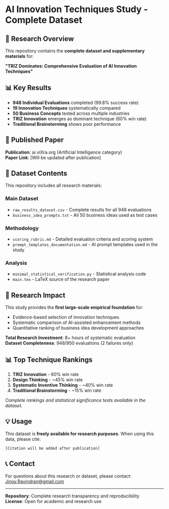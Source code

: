 # AI Innovation Techniques Study - Complete Dataset

## 🎯 Research Overview

This repository contains the **complete dataset and supplementary materials** for:

**"TRIZ Dominates: Comprehensive Evaluation of AI Innovation Techniques"**

## 📊 Key Results

- **948 Individual Evaluations** completed (99.8% success rate)
- **19 Innovation Techniques** systematically compared
- **50 Business Concepts** tested across multiple industries
- **TRIZ Innovation** emerges as dominant technique (60% win rate)
- **Traditional Brainstorming** shows poor performance

## 📄 Published Paper

**Publication**: ai.viXra.org (Artificial Intelligence category)  
**Paper Link**: [Will be updated after publication]

## 📁 Dataset Contents

This repository includes all research materials:

### **Main Dataset**
- `raw_results_dataset.csv` - Complete results for all 948 evaluations
- `business_idea_prompts.txt` - All 50 business ideas used as test cases

### **Methodology**
- `scoring_rubric.md` - Detailed evaluation criteria and scoring system
- `prompt_templates_documentation.md` - AI prompt templates used in the study

### **Analysis**
- `minimal_statistical_verification.py` - Statistical analysis code
- `main.tex` - LaTeX source of the research paper

## 🔬 Research Impact

This study provides the **first large-scale empirical foundation** for:
- Evidence-based selection of innovation techniques
- Systematic comparison of AI-assisted enhancement methods
- Quantitative ranking of business idea development approaches

**Total Research Investment**: 8+ hours of systematic evaluation  
**Dataset Completeness**: 948/950 evaluations (2 failures only)

## 📊 Top Technique Rankings

1. **TRIZ Innovation** - 60% win rate
2. **Design Thinking** - ~45% win rate  
3. **Systematic Inventive Thinking** - ~40% win rate
4. **Traditional Brainstorming** - ~15% win rate

*Complete rankings and statistical significance tests available in the dataset.*

## 💡 Usage

This dataset is **freely available for research purposes**. When using this data, please cite:

```
[Citation will be added after publication]
```

## 📞 Contact

For questions about this research or dataset, please contact: Jinoy.Ravindran@gmail.com

---

**Repository**: Complete research transparency and reproducibility  
**License**: Open for academic and research use 
